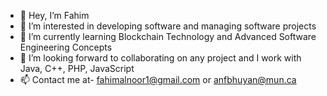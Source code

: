 - 👋 Hey, I’m Fahim
- 👀 I’m interested in developing software and managing software projects
- 🌱 I’m currently learning Blockchain Technology and Advanced Software Engineering Concepts
- 💞️ I’m looking forward to collaborating on any project and I work with Java, C++, PHP, JavaScript
- 📫 Contact me at- fahimalnoor1@gmail.com or anfbhuyan@mun.ca

